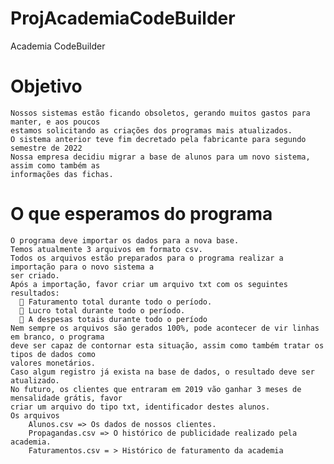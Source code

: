 # ProjAcademiaCodeBuilder

 Academia CodeBuilder
# Objetivo 
    Nossos sistemas estão ficando obsoletos, gerando muitos gastos para manter, e aos poucos 
    estamos solicitando as criações dos programas mais atualizados. 
    O sistema anterior teve fim decretado pela fabricante para segundo semestre de 2022 
    Nossa empresa decidiu migrar a base de alunos para um novo sistema, assim como também as 
    informações das fichas. 
    
    
# O que esperamos do programa 
    O programa deve importar os dados para a nova base. 
    Temos atualmente 3 arquivos em formato csv. 
    Todos os arquivos estão preparados para o programa realizar a importação para o novo sistema a 
    ser criado. 
    Após a importação, favor criar um arquivo txt com os seguintes resultados: 
       Faturamento total durante todo o período. 
       Lucro total durante todo o período. 
       A despesas totais durante todo o período 
    Nem sempre os arquivos são gerados 100%, pode acontecer de vir linhas em branco, o programa 
    deve ser capaz de contornar esta situação, assim como também tratar os tipos de dados como 
    valores monetários. 
    Caso algum registro já exista na base de dados, o resultado deve ser atualizado. 
    No futuro, os clientes que entraram em 2019 vão ganhar 3 meses de mensalidade grátis, favor 
    criar um arquivo do tipo txt, identificador destes alunos. 
    Os arquivos 
        Alunos.csv => Os dados de nossos clientes. 
        Propagandas.csv => O histórico de publicidade realizado pela academia. 
        Faturamentos.csv = > Histórico de faturamento da academia 
